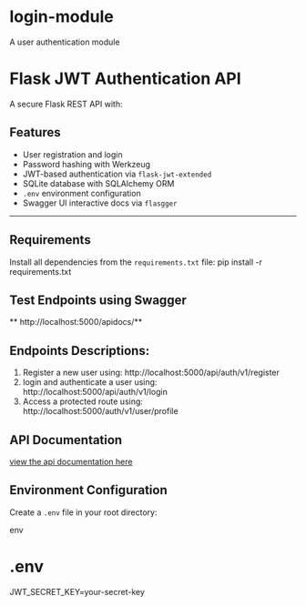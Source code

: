 # login-module
A user authentication module
# Flask JWT Authentication API

A secure Flask REST API with:
## Features
- User registration and login
- Password hashing with Werkzeug
- JWT-based authentication via `flask-jwt-extended`
- SQLite database with SQLAlchemy ORM
- `.env` environment configuration
- Swagger UI interactive docs via `flasgger`

---
## Requirements
Install all dependencies from the `requirements.txt` file:
pip install -r requirements.txt
## Test Endpoints using Swagger
** http://localhost:5000/apidocs/**
## Endpoints Descriptions:
1. Register a new user using: http://localhost:5000/api/auth/v1/register
2. login and authenticate a user using: http://localhost:5000/api/auth/v1/login
3. Access a protected route using: http://localhost:5000/auth/v1/user/profile

## API Documentation
[view the api documentation here](<documentations/API Reference and Documentation for Login Module.pdf> "click to view")

## Environment Configuration

Create a `.env` file in your root directory:

env
# .env
JWT_SECRET_KEY=your-secret-key


